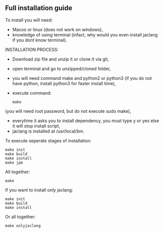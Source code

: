 ## Full installation guide

To install you will need:
 - Macos or linux (does not work on windows),
 - knowledge of using terminal (infact, why would you even install jaclang if you dont know terminal).

INSTALLATION PROCESS:

* Download zip file and unzip it or clone it via git,
* open terminal and go to unzipped/cloned folder,
* you will need command make and python2 or python3 (if you do not have python, install python3 for faster install time),
* execute command:

      make

(you will need root password, but do not execute sudo make),
* everytime it asks you to install dependency, you must type y or yes else it will stop install script,
* jaclang is installed at /usr/local/bin.

To execute seperate stages of installation:

    make init
    make build
    make install
    make jpm
    
All together:

    make

If you want to install only jaclang:

    make init
    make build
    make install
    
Or all together:

    make onlyjaclang

